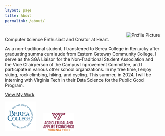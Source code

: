 ```yaml
---
layout: page
title: About
permalink: /about/
---
```


<div style="overflow: hidden;">
  <img src="/assets/Profile_pic.jpeg" alt="Profile Picture" style="float: right; margin-left: 20px; max-width: 200px;"/>

<!-- Hero Section -->
<div class="hero">
  <p>Computer Science Enthusiast and Creator at Heart. <p>
    <p> As a non-traditional student, I transferred to Berea College in Kentucky after graduating summa cum laude from Eastern Gateway Community College. I serve as the SGA Liaison for the Non-Traditional Student Association and the Vice Chairperson of the Campus Improvement Committee, and I participate in various other school organizations. In my free time, I enjoy skiing, rock climbing, hiking, and cycling. This summer, in 2024, I will be interning with Virginia Tech in their Data Science for the Public Good Program. <p>
 <!-- <a href="/about/" class="btn">Learn More<p> -->
  <a href="/projects/" class="btn">View My Work</a>


<!-- Rest of the Home Page Content -->

<!-- School Logos -->
<div class="school-logos">
  <img src="/assets/BC_LOGO.png" alt="Berea College Logo" style="max-width: 100px; margin-right: 20px;">
  <img src="/assets/VT_IMAGE.jpeg" alt="Virginia Tech Image" style="max-width: 100px;">
</div>
